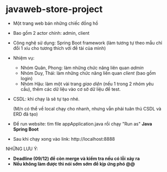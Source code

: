 # javaweb-store-project
- Một trang web bán những chiếc đồng hồ
- Bao gồm 2 actor chính: admin, client
- Công nghệ sử dụng: Spring Boot framework (làm tương tự theo mẫu chỉ đổi 1 xíu cho tương thích với đề tài của mình)
- Nhiệm vụ:
  + Nhóm Quân, Phong: làm những chức năng liên quan *admin*
  + Nhóm Duy, Thái: làm những chức năng liên quan *client* (bao gồm login)
  + Nhóm Hậu: làm một vài trang *giao diện* (nếu 1 trong 2 nhóm yêu cầu), thêm các dữ liệu vào cơ sở dữ liệu để test.

- CSDL: khi chạy là sẽ tự tạo nhé.
  
  (M/n có thể về local chạy cho nhanh, nhưng vẫn phải tuân thủ CSDL và ERD đã tạo)
- Để run website: tìm file appApplication.java rồi chạy "Run as" **Java Spring Boot**
- Sau khi chạy xong vào link: http://localhost:8888

NHỮNG LƯU Ý:
- **Deadline (09/12) để còn merge và kiểm tra nếu có lỗi xảy ra**
- **Nếu không làm được thì nói sớm sớm để kịp ứng phó @@**
